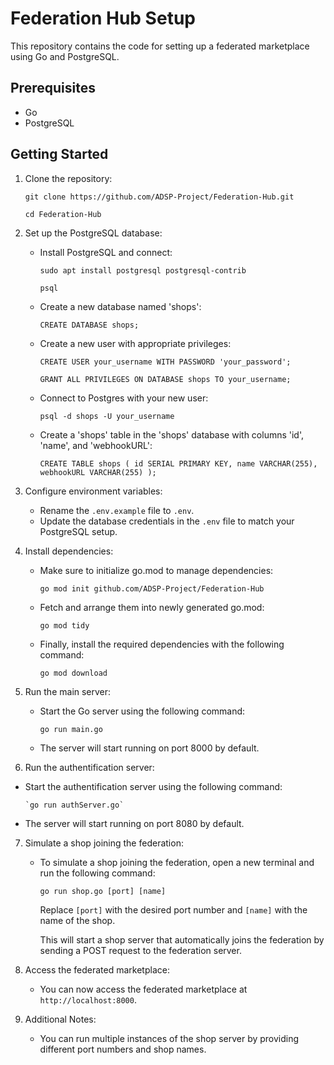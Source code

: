 # Federation Hub Setup

This repository contains the code for setting up a federated marketplace using Go and PostgreSQL.

## Prerequisites

- Go
- PostgreSQL

## Getting Started

1. Clone the repository:

   `git clone https://github.com/ADSP-Project/Federation-Hub.git`

   `cd Federation-Hub`

2. Set up the PostgreSQL database:
   - Install PostgreSQL and connect:
     
     `sudo apt install postgresql postgresql-contrib`

     `psql`

   - Create a new database named 'shops':

        `CREATE DATABASE shops;`

   - Create a new user with appropriate privileges:

        `CREATE USER your_username WITH PASSWORD 'your_password';`

        `GRANT ALL PRIVILEGES ON DATABASE shops TO your_username;`

   - Connect to Postgres with your new user:
     
     `psql -d shops -U your_username`

   - Create a 'shops' table in the 'shops' database with columns 'id', 'name', and 'webhookURL':

        ``CREATE TABLE shops (
        id SERIAL PRIMARY KEY,
        name VARCHAR(255),
        webhookURL VARCHAR(255)
        );``

3. Configure environment variables:
   - Rename the `.env.example` file to `.env`.
   - Update the database credentials in the `.env` file to match your PostgreSQL setup.

4. Install dependencies:

   - Make sure to initialize go.mod to manage dependencies:
   
      `go mod init github.com/ADSP-Project/Federation-Hub`

   - Fetch and arrange them into newly generated go.mod:
   
      `go mod tidy`

   - Finally, install the required dependencies with the following command:
   
      `go mod download`

5. Run the main server:
   - Start the Go server using the following command:

        `go run main.go`

   - The server will start running on port 8000 by default.

6. Run the authentification server:
- Start the authentification server using the following command:

      `go run authServer.go`

- The server will start running on port 8080 by default.

7. Simulate a shop joining the federation:
   - To simulate a shop joining the federation, open a new terminal and run the following command:

     `go run shop.go [port] [name]`

     Replace `[port]` with the desired port number and `[name]` with the name of the shop.

     This will start a shop server that automatically joins the federation by sending a POST request to the federation server.

8. Access the federated marketplace:
   - You can now access the federated marketplace at `http://localhost:8000`.

9. Additional Notes:
   - You can run multiple instances of the shop server by providing different port numbers and shop names.

